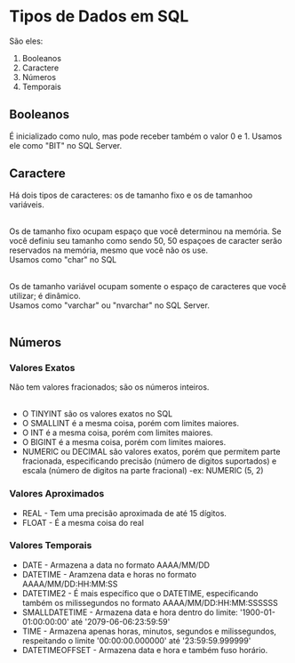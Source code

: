 # Tipos de Dados em SQL

São eles:

1. Booleanos
2. Caractere
3. Números
4. Temporais

## Booleanos

É inicializado como nulo, mas pode receber também o valor 0 e 1. Usamos ele como "BIT" no SQL Server.

## Caractere

Há dois tipos de caracteres: os de tamanho fixo e os de tamanhoo variáveis.<br><br>

Os de tamanho fixo ocupam espaço que você determinou na memória. Se você definiu  seu tamanho como sendo 50, 50 espaçoes de caracter serão reservados na memória, mesmo que você não os use.<br>
Usamos como "char" no SQL<br><br>

Os de tamanho variável ocupam somente o espaço de caracteres que você utilizar; é dinâmico.<br>
Usamos como "varchar" ou "nvarchar" no SQL Server.<br><br>

## Números

### Valores Exatos

Não tem valores fracionados; são os números inteiros.<br><br>

<ul>
<li>O TINYINT são os valores exatos no SQL<br>
<li>O SMALLINT é a  mesma coisa, porém com limites maiores.<br>
<li>O INT é a  mesma coisa, porém com limites maiores.<br>
<li>O BIGINT é a  mesma coisa, porém com limites maiores.<br>
<li>NUMERIC ou DECIMAL são valores exatos, porém que permitem parte fracionada, especificando precisão (número de digitos suportados) e escala (número de digitos na parte fracional) -ex: NUMERIC (5, 2)
</ul>

### Valores Aproximados

<ul>
<li>REAL - Tem uma precisão aproximada de até 15 dígitos.
<li>FLOAT - É a mesma coisa do real
</ul>
  
### Valores Temporais

<ul>
<li>DATE - Armazena a data no formato AAAA/MM/DD
<li>DATETIME - Aramzena data e horas no formato AAAA/MM/DD:HH:MM:SS
<li>DATETIME2 - É mais específico que o DATETIME, especificando também os milissegundos no formato AAAA/MM/DD:HH:MM:SSSSSS
<li>SMALLDATETIME - Armazena data e hora dentro do limite: '1900-01-01:00:00:00' até '2079-06-06:23:59:59'
<li>TIME - Armazena apenas horas, minutos, segundos e milissegundos, respeitando o limite '00:00:00.000000' até '23:59:59.999999'
<li>DATETIMEOFFSET - Armazena data e hora e também fuso horário.
</ul>
